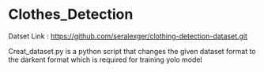 # Clothes_Detection
Datset Link : https://github.com/seralexger/clothing-detection-dataset.git

Creat_dataset.py is a python script that changes the given dataset format to the darkent format which is required for training yolo model 
